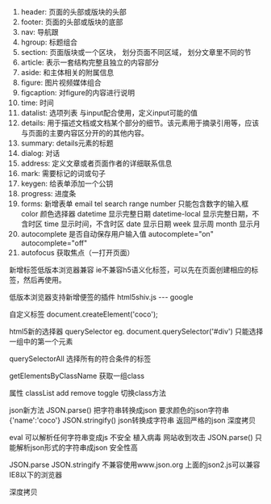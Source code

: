 1. header: 页面的头部或版块的头部
2. footer: 页面的头部或版块的底部
3. nav: 导航跟
4. hgroup: 标题组合
5. section: 页面版块或一个区块， 划分页面不同区域， 划分文章里不同的节
6. article: 表示一套结构完整且独立的内容部分
7. aside: 和主体相关的附属信息
8. figure: 图片视频媒体组合
9. figcaption: 对figure的内容进行说明
10. time: 时间
11. datalist: 选项列表 与input配合使用，定义input可能的值
12. details: 用于描述文档或文档某个部分的细节。该元素用于摘录引用等，应该与页面的主要内容区分开的的其他内容。
13. summary: details元素的标题
14. dialog: 对话
15. address: 定义文章或者页面作者的详细联系信息
16. mark: 需要标记的词或句子
17. keygen: 给表单添加一个公钥
18. progress: 进度条 
19. forms: 新增表单 email tel search range
    number 只能包含数字的输入框
    color 颜色选择器
    datetime 显示完整日期
    datetime-local 显示完整日期，不含时区
    time 显示时间，不含时区
    date 显示日期
    week 显示周
    month 显示月
20. autocomplete 是否自动保存用户输入值 autocomplete="on" autocomplete="off"
21. autofocus 获取焦点（一打开页面）

新增标签低版本浏览器兼容
ie不兼容h5语义化标签，可以先在页面创建相应的标签，然后再使用。

低版本浏览器支持新增便签的插件
html5shiv.js --- google


自定义标签
document.createElement('coco');


html5新的选择器
querySelector 
eg. document.querySelector('#div')    只能选择一组中的第一个元素

querySelectorAll
选择所有的符合条件的标签

getElementsByClassName
获取一组class 

属性
classList
add
remove
toggle 切换class方法


json新方法
JSON.parse() 把字符串转换成json 要求颜色的json字符串 {'name':'coco'}
JSON.stringify() json转换成字符串  返回严格的json  深度拷贝

eval 可以解析任何字符串变成js  不安全 植入病毒 网站收到攻击
JSON.parse() 只能解析json形式的字符串成json  安全性高

JSON.parse JSON.stringify 不兼容使用www.json.org 上面的json2.js可以兼容IE8以下的浏览器

深度拷贝
